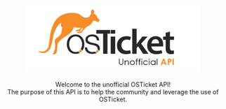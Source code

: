 <p align="center">
 <img width="400" src="https://raw.githubusercontent.com/BMSVieira/osticket-api/main/images/logo.png?token=AGGN6WZMSPUPDIMJ3OVVJADBDWSNQ">
 <br><br>
 Welcome to the unofficial OSTicket API!<br>
 The purpose of this API is to help the community and leverage the use of OSTicket.
</p>
